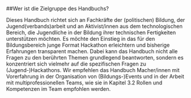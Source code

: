 ---
---
##Wer ist die Zielgruppe des Handbuchs?        

Dieses Handbuch richtet sich an Fachkräfte der (politischen) Bildung, der Jugend(verbands)arbeit und an Aktivist/innen aus dem technologischen Bereich, die Jugendliche in der Bildung ihrer technischen Fertigkeiten unterstützen möchten. Es möchte den Einstieg in das für den Bildungsbereich junge Format Hackathon erleichtern und bisherige Erfahrungen transparent machen. Dabei kann das Handbuch nicht alle Fragen zu den berührten Themen grundlegend beantworten, sondern es konzentriert sich vielmehr auf die spezifischen Fragen zu (Jugend-)Hackathons. Wir empfehlen das Handbuch Macher/innen mit Vorerfahrung in der Organisation von (Bildungs-)Events und in der Arbeit mit multiprofessionellen Teams, wie sie in Kapitel 3.2 Rollen und Kompetenzen im Team empfohlen werden.